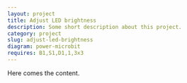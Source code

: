 ```yaml
---
layout: project
title: Adjust LED brightness
description: Some short description about this project.
category: project
slug: adjust-led-brightness
diagram: power-microbit
requires: B1,S1,D1,1,3x3
---
```


Here comes the content.